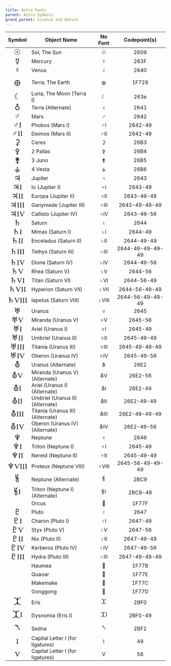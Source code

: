 ```yaml
---
title: Astro Fonts
parent: Astro Symbols
grand_parent: Science and Nature
---
```



<style>
    @font-face {
        font-family: Astromoony;
        src: url("../../webfonts/astro/AstromoonySans.ttf");
    }
    .AstroFontTable td {
        vertical-align: middle;
        padding: 0 0.4rem
    }
    .AstroFontTable td:nth-child(1) {
        font-family: Astromoony;
        text-align: center;
        font-size: x-large;
    }
    .AstroFontTable td:nth-child(2) {
        text-align: left;
    }
    .AstroFontTable td:nth-child(3), .AstroFontTable td:nth-child(4) {
        text-align: center;
    }
    .MoonRow {
        background-color: var(--boxcolor);
    }
</style>

<table class="AstroFontTable">
    <thead>
    <tr>
        <th>Symbol</th>
        <th>Object Name</th>
        <th>No Font</th>
        <th>Codepoint(s)</th>
    </tr>
    </thead>
    <tbody>
        <tr class="MajorPlanetRow">
            <td>☉︎</td>
            <td>Sol, The Sun</td>
            <td>☉︎</td>
            <td>2609</td>
        </tr>
        <tr class="MajorPlanetRow">
            <td>☿</td>
            <td>Mercury</td>
            <td>☿</td>
            <td>263F</td>
        </tr>
        <tr class="MajorPlanetRow">
            <td>♀</td>
            <td>Venus</td>
            <td>♀</td>
            <td>2640</td>
        </tr>
        <tr class="MajorPlanetRow">
            <td>🜨</td>
            <td>Terra, The Earth</td>
            <td>🜨</td>
            <td>1F728</td>
        </tr>
        <tr class="MoonRow">
            <td>☾</td>
            <td>Luna, The Moon (Terra I)</td>
            <td>☾</td>
            <td>263e</td>
        </tr>
        <tr class="MajorPlanetRow">
            <td>♁</td>
            <td>Terra (Alternate)</td>
            <td>♁</td>
            <td>2641</td>
        </tr>
        <tr class="MajorPlanetRow">
            <td>♂</td>
            <td>Mars</td>
            <td>♂</td>
            <td>2642</td>
        </tr>
        <tr class="MoonRow">
            <td>♂I</td>
            <td>Phobos (Mars I)</td>
            <td>♂I</td>
            <td>2642-49</td>
        </tr>
        <tr class="MoonRow">
            <td>♂II</td>
            <td>Deimos (Mars II)</td>
            <td>♂II</td>
            <td>2642-49</td>
        </tr>
        <tr class="DwarfPlanetRow">
            <td>⚳</td>
            <td>Ceres</td>
            <td>⚳</td>
            <td>26B3</td>
        </tr>
        <tr class="MinorPlanetRow">
            <td>⚴</td>
            <td>2 Pallas</td>
            <td>⚴</td>
            <td>26B4</td>
        </tr>
        <tr class="MinorPlanetRow">
            <td>⚵</td>
            <td>3 Juno</td>
            <td>⚵</td>
            <td>26B5</td>
        </tr>
        <tr class="MinorPlanetRow">
            <td>⚶</td>
            <td>4 Vesta</td>
            <td>⚶</td>
            <td>26B6</td>
        </tr>
        <tr class="MajorPlanetRow">
            <td>♃</td>
            <td>Jupiter</td>
            <td>♃</td>
            <td>2643</td>
        </tr>
        <tr class="MoonRow">
            <td>♃I</td>
            <td>Io (Jupiter I)</td>
            <td>♃I</td>
            <td>2643-49</td>
        </tr>
        <tr class="MoonRow">
            <td>♃II</td>
            <td>Europa (Jupiter II)</td>
            <td>♃II</td>
            <td>2643-49-49</td>
        </tr>
        <tr class="MoonRow">
            <td>♃III</td>
            <td>Ganymede (Jupiter III)</td>
            <td>♃III</td>
            <td>2643-49-49-49</td>
        </tr>
        <tr class="MoonRow">
            <td>♃IV</td>
            <td>Callisto (Jupiter IV)</td>
            <td>♃IV</td>
            <td>2643-49-56</td>
        </tr>
        <tr class="MajorPlanetRow">
            <td>♄</td>
            <td>Saturn</td>
            <td>♄</td>
            <td>2644</td>
        </tr>
        <tr class="MoonRow">
            <td>♄I</td>
            <td>Mimas (Saturn I)</td>
            <td>♄I</td>
            <td>2644-49</td>
        </tr>
        <tr class="MoonRow">
            <td>♄II</td>
            <td>Enceladus (Saturn II)</td>
            <td>♄II</td>
            <td>2644-49-49</td>
        </tr>
        <tr class="MoonRow">
            <td>♄III</td>
            <td>Tethys (Saturn III)</td>
            <td>♄III</td>
            <td>2644-49-49-49-49</td>
        </tr>
        <tr class="MoonRow">
            <td>♄IV</td>
            <td>Dione (Saturn IV)</td>
            <td>♄IV</td>
            <td>2644-49-56</td>
        </tr>
        <tr class="MoonRow">
            <td>♄V</td>
            <td>Rhea (Saturn V)</td>
            <td>♄V</td>
            <td>2644-56</td>
        </tr>
        <tr class="MoonRow">
            <td>♄VI</td>
            <td>Titan (Saturn VI)</td>
            <td>♄VI</td>
            <td>2644-56-49</td>
        </tr>
        <tr class="MoonRow">
            <td>♄VII</td>
            <td>Hyperion (Saturn VII)</td>
            <td>♄VII</td>
            <td>2644-56-49-49</td>
        </tr>
        <tr class="MoonRow">
            <td>♄VIII</td>
            <td>Iapetus (Saturn VIII)</td>
            <td>♄VIII</td>
            <td>2644-56-49-49-49</td>
        </tr>
        <tr class="MajorPlanetRow">
            <td>♅</td>
            <td>Uranus</td>
            <td>♅</td>
            <td>2645</td>
        </tr>
        <tr class="MoonRow">
            <td>♅V</td>
            <td>Miranda (Uranus V)</td>
            <td>♅V</td>
            <td>2645-56</td>
        </tr>
        <tr class="MoonRow">
            <td>♅I</td>
            <td>Ariel (Uranus I)</td>
            <td>♅I</td>
            <td>2645-49</td>
        </tr>
        <tr class="MoonRow">
            <td>♅II</td>
            <td>Umbriel (Uranus II)</td>
            <td>♅II</td>
            <td>2645-49-49</td>
        </tr>
        <tr class="MoonRow">
            <td>♅III</td>
            <td>Titania (Uranus III)</td>
            <td>♅III</td>
            <td>2645-49-49-49</td>
        </tr>
        <tr class="MoonRow">
            <td>♅IV</td>
            <td>Oberon (Uranus IV)</td>
            <td>♅IV</td>
            <td>2645-49-56</td>
        </tr>
        <tr class="MajorPlanetRow">
            <td>⛢</td>
            <td>Uranus (Alternate)</td>
            <td>⛢</td>
            <td>26E2</td>
        </tr>
        <tr class="MoonRow">
            <td>⛢V</td>
            <td>Miranda (Uranus V) (Alternate)</td>
            <td>⛢V</td>
            <td>26E2-56</td>
        </tr>
        <tr class="MoonRow">
            <td>⛢I</td>
            <td>Ariel (Uranus I) (Alternate)</td>
            <td>⛢I</td>
            <td>26E2-49</td>
        </tr>
        <tr class="MoonRow">
            <td>⛢II</td>
            <td>Umbriel (Uranus II) (Alternate)</td>
            <td>⛢II</td>
            <td>26E2-49-49</td>
        </tr>
        <tr class="MoonRow">
            <td>⛢III</td>
            <td>Titania (Uranus III) (Alternate)</td>
            <td>⛢III</td>
            <td>26E2-49-49-49</td>
        </tr>
        <tr class="MoonRow">
            <td>⛢IV</td>
            <td>Oberon (Uranus IV) (Alternate)</td>
            <td>⛢IV</td>
            <td>26E2-49-56</td>
        </tr>
        <tr class="MajorPlanetRow">
            <td>♆</td>
            <td>Neptune</td>
            <td>♆</td>
            <td>2646</td>
        </tr>
        <tr class="MoonRow">
            <td>♆I</td>
            <td>Triton (Neptune I)</td>
            <td>♆I</td>
            <td>2645-49</td>
        </tr>
        <tr class="MoonRow">
            <td>♆II</td>
            <td>Nereid (Neptune II)</td>
            <td>♆II</td>
            <td>2645-49-49</td>
        </tr>
        <tr class="MoonRow">
            <td>♆VIII</td>
            <td>Proteus (Neptune VIII)</td>
            <td>♆VIII</td>
            <td>2645-56-49-49-49</td>
        </tr>
        <tr class="MajorPlanetRow">
            <td>⯉</td>
            <td>Neptune (Alternate)</td>
            <td>⯉</td>
            <td>2BC9</td>
        </tr>
        <tr class="MoonRow">
            <td>⯉I</td>
            <td>Triton (Neptune I) (Alternate)</td>
            <td>⯉I</td>
            <td>2BC9-49</td>
        </tr>
        <tr class="DwarfPlanetRow">
            <td>🝿</td>
            <td>Orcus</td>
            <td>🝿</td>
            <td>1F77F</td>
        </tr>
        <tr class="DwarfPlanetRow">
            <td>♇</td>
            <td>Pluto</td>
            <td>♇</td>
            <td>2647</td>
        </tr>
        <tr class="MoonRow">
            <td>♇I</td>
            <td>Charon (Pluto I)</td>
            <td>♇I</td>
            <td>2647-49</td>
        </tr>
        <tr class="MoonRow">
            <td>♇V</td>
            <td>Styx (Pluto V)</td>
            <td>♇V</td>
            <td>2647-56</td>
        </tr>
        <tr class="MoonRow">
            <td>♇II</td>
            <td>Nix (Pluto II)</td>
            <td>♇II</td>
            <td>2647-49-49</td>
        </tr>
        <tr class="MoonRow">
            <td>♇IV</td>
            <td>Kerberos (Pluto IV)</td>
            <td>♇IV</td>
            <td>2647-49-56</td>
        </tr>
        <tr class="MoonRow">
            <td>♇III</td>
            <td>Hydra (Pluto III)</td>
            <td>♇III</td>
            <td>2647-49-49-49</td>
        </tr>
        <tr class="DwarfPlanetRow">
            <td>🝻</td>
            <td>Haumea</td>
            <td>🝻</td>
            <td>1F77B</td>
        </tr>
        <tr class="DwarfPlanetRow">
            <td>🝾</td>
            <td>Quaoar</td>
            <td>🝾</td>
            <td>1F77E</td>
        </tr>
        <tr class="DwarfPlanetRow">
            <td>🝼</td>
            <td>Makemake</td>
            <td>🝼</td>
            <td>1F77C</td>
        </tr>
        <tr class="DwarfPlanetRow">
            <td>🝽</td>
            <td>Gonggong</td>
            <td>🝽</td>
            <td>1F77D</td>
        </tr>
        <tr class="DwarfPlanetRow">
            <td>⯰</td>
            <td>Eris</td>
            <td>⯰</td>
            <td>2BF0</td>
        </tr>
        <tr class="MoonRow">
            <td>⯰I</td>
            <td>Dysnomia (Eris I)</td>
            <td>⯰I</td>
            <td>2BF0-49</td>
        </tr>
        <tr class="DwarfPlanetRow">
            <td>⯲</td>
            <td>Sedna</td>
            <td>⯲</td>
            <td>2BF2</td>
        </tr>
        <tr class="LetterRow">
            <td>I</td>
            <td>Capital Letter I (for ligatures)</td>
            <td>I</td>
            <td>49</td>
        </tr>
        <tr class="LetterRow">
            <td>V</td>
            <td>Capital Letter I (for ligatures)</td>
            <td>V</td>
            <td>56</td>
        </tr>
    </tbody>
</table>


